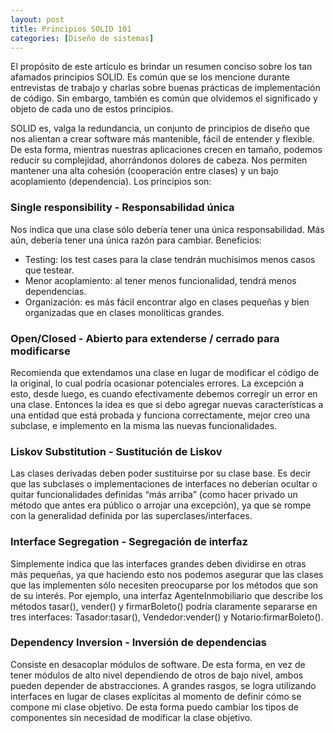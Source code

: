 ```yaml
---
layout: post
title: Principios SOLID 101
categories: [Diseño de sistemas]
---
```


El propósito de este artículo es brindar un resumen conciso sobre los tan afamados principios SOLID. Es común que se los mencione durante entrevistas de trabajo y charlas sobre buenas prácticas de implementación de código. Sin embargo, también es común que olvidemos el significado y objeto de cada uno de estos principios.

<!--more-->

SOLID es, valga la redundancia, un conjunto de principios de diseño que nos alientan a crear software más mantenible, fácil de entender y flexible. De esta forma, mientras nuestras aplicaciones crecen en tamaño, podemos reducir su complejidad, ahorrándonos dolores de cabeza. Nos permiten mantener una alta cohesión (cooperación entre clases) y un bajo acoplamiento (dependencia). Los principios son:

### Single responsibility - Responsabilidad única

Nos indica que una clase sólo debería tener una única responsabilidad. Más aún, debería tener una única razón para cambiar. Beneficios:
- Testing: los test cases para la clase tendrán muchísimos menos casos que testear.
- Menor acoplamiento: al tener menos funcionalidad, tendrá menos dependencias.
- Organización: es más fácil encontrar algo en clases pequeñas y bien organizadas que en clases monolíticas grandes.

### Open/Closed - Abierto para extenderse / cerrado para modificarse

Recomienda que extendamos una clase en lugar de modificar el código de la original, lo cual podría ocasionar potenciales errores. La excepción a esto, desde luego, es cuando efectivamente debemos corregir un error en una clase. Entonces la idea es que si debo agregar nuevas características a una entidad que está probada y funciona correctamente, mejor creo una subclase, e implemento en la misma las nuevas funcionalidades.

### Liskov Substitution - Sustitución de Liskov

Las clases derivadas deben poder sustituirse por su clase base. Es decir que las  subclases o implementaciones de interfaces no deberían ocultar o quitar funcionalidades definidas “más arriba” (como hacer privado un método que antes era público o arrojar una excepción), ya que se rompe con la generalidad definida por las superclases/interfaces.

### Interface Segregation - Segregación de interfaz

Simplemente indica que las interfaces grandes deben dividirse en otras más pequeñas, ya que haciendo esto nos podemos asegurar que las clases que las implementen sólo necesiten preocuparse por los métodos que son de su interés. Por ejemplo, una interfaz AgenteInmobiliario que describe los métodos tasar(), vender() y firmarBoleto() podría claramente separarse en tres interfaces: Tasador:tasar(), Vendedor:vender() y Notario:firmarBoleto().

### Dependency Inversion - Inversión de dependencias

Consiste en desacoplar módulos de software. De esta forma, en vez de tener módulos de alto nivel dependiendo de otros de bajo nivel, ambos pueden depender de abstracciones. A grandes rasgos, se logra utilizando interfaces en lugar de clases explícitas al momento de definir cómo se compone mi clase objetivo. De esta forma puedo cambiar los tipos de componentes sin necesidad de modificar la clase objetivo.